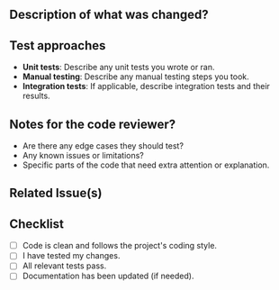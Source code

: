 ## Description of what was changed?

<!-- A clear and concise description of what was changed in this pull request. -->

## Test approaches

<!-- Describe the testing strategies you used to verify that your changes are working as expected. -->

- **Unit tests**: Describe any unit tests you wrote or ran.
- **Manual testing**: Describe any manual testing steps you took.
- **Integration tests**: If applicable, describe integration tests and their results.

## Notes for the code reviewer?

<!-- Provide any additional information for the reviewer. -->

- Are there any edge cases they should test?
- Any known issues or limitations?
- Specific parts of the code that need extra attention or explanation.

## Related Issue(s)

<!-- Link to any related issue(s), e.g., Fixes #123 -->

## Checklist

- [ ] Code is clean and follows the project's coding style.
- [ ] I have tested my changes.
- [ ] All relevant tests pass.
- [ ] Documentation has been updated (if needed).
